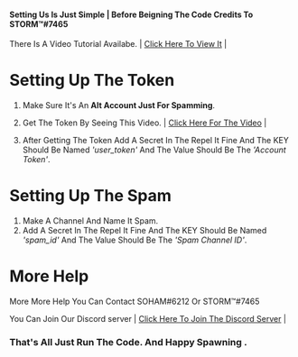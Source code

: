 #### Setting Us Is Just Simple | Before Beigning The Code Credits To STORM™#7465
There Is A Video Tutorial Availabe. | [Click Here To View It](https://discord.gg/DZHAZGyQTq) |

# Setting Up The Token
1. Make Sure It's An **Alt Account Just For Spamming**.

2. Get The Token By Seeing This Video. | [Click Here For The Video](https://www.youtube.com/watch?v=3qzpmTIQ-Gs) |

3. After Getting The Token Add A Secret In The Repel It Fine And The KEY Should Be Named _'user_token'_ And The Value Should Be The _'Account Token'_.

# Setting Up The Spam
1. Make A Channel And Name It Spam.
2. Add A Secret In The Repel It Fine And The KEY Should Be Named _'spam_id'_ And The Value Should Be The _'Spam Channel ID'_.

# More Help 

More More Help You Can Contact SOHAM#6212 Or STORM™#7465

You Can Join Our Discord server | [Click Here To Join The Discord Server](https://discord.gg/DZHAZGyQTq) |


### That's All Just Run The Code. And Happy Spawning .
